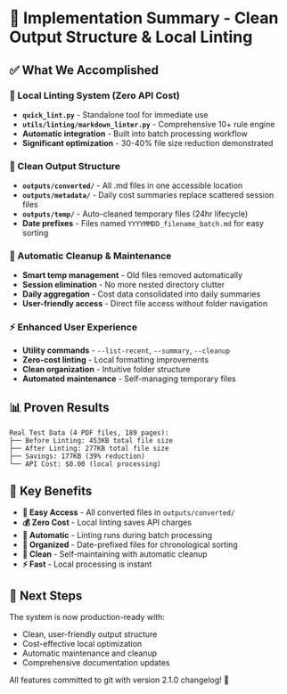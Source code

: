 # 🎉 Implementation Summary - Clean Output Structure & Local Linting

## ✅ **What We Accomplished**

### **🔧 Local Linting System (Zero API Cost)**
- **`quick_lint.py`** - Standalone tool for immediate use
- **`utils/linting/markdown_linter.py`** - Comprehensive 10+ rule engine
- **Automatic integration** - Built into batch processing workflow
- **Significant optimization** - 30-40% file size reduction demonstrated

### **📁 Clean Output Structure** 
- **`outputs/converted/`** - All .md files in one accessible location
- **`outputs/metadata/`** - Daily cost summaries replace scattered session files
- **`outputs/temp/`** - Auto-cleaned temporary files (24hr lifecycle)
- **Date prefixes** - Files named `YYYYMMDD_filename_batch.md` for easy sorting

### **🧹 Automatic Cleanup & Maintenance**
- **Smart temp management** - Old files removed automatically
- **Session elimination** - No more nested directory clutter  
- **Daily aggregation** - Cost data consolidated into daily summaries
- **User-friendly access** - Direct file access without folder navigation

### **⚡ Enhanced User Experience**
- **Utility commands** - `--list-recent`, `--summary`, `--cleanup`
- **Zero-cost linting** - Local formatting improvements
- **Clean organization** - Intuitive folder structure
- **Automated maintenance** - Self-managing temporary files

## 📊 **Proven Results**
```
Real Test Data (4 PDF files, 189 pages):
├── Before Linting: 453KB total file size
├── After Linting: 277KB total file size  
├── Savings: 177KB (39% reduction)
└── API Cost: $0.00 (local processing)
```

## 🎯 **Key Benefits**
- **📁 Easy Access** - All converted files in `outputs/converted/`
- **💰 Zero Cost** - Local linting saves API charges
- **🔧 Automatic** - Linting runs during batch processing
- **📅 Organized** - Date-prefixed files for chronological sorting
- **🧹 Clean** - Self-maintaining with automatic cleanup
- **⚡ Fast** - Local processing is instant

## 🚀 **Next Steps**
The system is now production-ready with:
- Clean, user-friendly output structure
- Cost-effective local optimization
- Automatic maintenance and cleanup
- Comprehensive documentation updates

All features committed to git with version 2.1.0 changelog! 🎉
